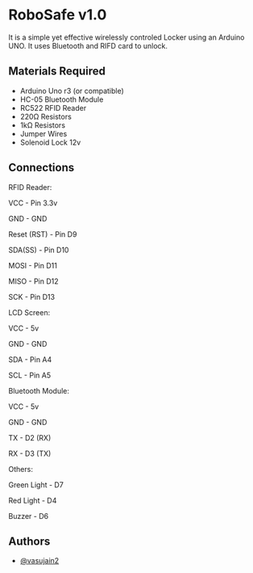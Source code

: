 
# RoboSafe v1.0

It is a simple yet effective wirelessly controled Locker using an Arduino UNO. It uses Bluetooth and RIFD card to unlock.




## Materials Required
- Arduino Uno r3 (or compatible)
- HC-05 Bluetooth Module
- RC522 RFID Reader
- 220Ω Resistors
- 1kΩ Resistors
- Jumper Wires
- Solenoid Lock 12v

## Connections

RFID Reader:

VCC - Pin 3.3v

GND - GND

Reset (RST) - Pin D9

SDA(SS) - Pin D10

MOSI - Pin D11

MISO - Pin D12

SCK - Pin D13

LCD Screen:

VCC - 5v

GND - GND

SDA - Pin A4

SCL - Pin A5

Bluetooth Module:

VCC - 5v

GND - GND

TX - D2 (RX)

RX - D3 (TX)

Others:

Green Light - D7

Red Light - D4

Buzzer - D6
## Authors

- [@vasujain2](https://github.com/vasujain2)


 
